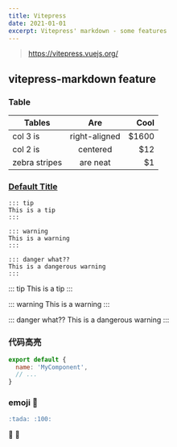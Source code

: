 ```yaml
---
title: Vitepress
date: 2021-01-01
excerpt: Vitepress' markdown - some features
---
```

>https://vitepress.vuejs.org/

## vitepress-markdown feature

### Table
| Tables        | Are           | Cool  |
| ------------- |:-------------:| -----:|
| col 3 is      | right-aligned | $1600 |
| col 2 is      | centered      |   $12 |
| zebra stripes | are neat      |    $1 |

### [Default Title](https://vitepress.vuejs.org/guide/markdown.html#custom-containers)

```
::: tip
This is a tip
:::

::: warning
This is a warning
:::

::: danger what??
This is a dangerous warning
:::
```
::: tip
This is a tip
:::

::: warning
This is a warning
:::

::: danger what??
This is a dangerous warning
:::

### 代码高亮

``` js
export default {
  name: 'MyComponent',
  // ...
}
```

### emoji 🎉
```markdown
:tada: :100:
```
:tada: :100:
